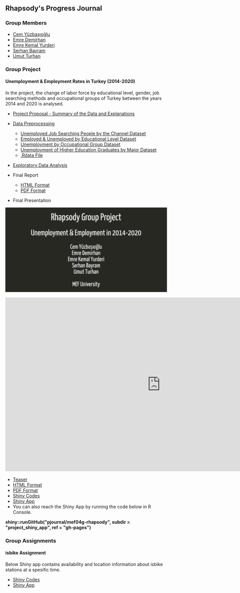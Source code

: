 ## Rhapsody's Progress Journal

### Group Members
- [Cem Yüzbaşıoğlu](https://pjournal.github.io/mef04-cemyzbs/)
- [Emre Demirhan](https://pjournal.github.io/mef04-demirhanemre/)
- [Emre Kemal Yurderi](https://pjournal.github.io/mef04-emreyurderi/)
- [Serhan Bayram](https://pjournal.github.io/mef04-SBMEFBDA/)
- [Umut Turhan](https://pjournal.github.io/mef04-umutturhan/)

### Group Project
#### Unemployment & Employment Rates in Turkey (2014-2020)

In the project, the change of labor force by educational level, gender, job searching methods and occupational groups of Turkey between the years 2014 and 2020 is analysed.

- [Project Proposal - Summary of the Data and Explanations](ProjectProposal_DataSummary.html)

- [Data Preprocessing](DataPreprocessing.html)
  - [Unemployed Job Searching People by the Channel Dataset](https://data.tuik.gov.tr/Bulten/DownloadIstatistikselTablo?p=YD6JGk3HAkwb1wQadeYsjp8iMZJ1cmLtRnMCRXPG3aOudsWPijD1R0XxxA54Ehu8)
  - [Employed & Unemployed by Educational Level Dataset](https://data.tuik.gov.tr/Bulten/DownloadIstatistikselTablo?p=bWJMnEy0j6UZHm1gD5qqGkGNWSNKDEJ4I57rthEhkNd9qHF6QHUpwQl25NrXRpAg)
  - [Unemployment by Occupational Group Dataset](https://data.tuik.gov.tr/Bulten/DownloadIstatistikselTablo?p=VyBwucwx3Wx2uJXGxoM3soWzPxQv5BRhYRELMU0FhptFZ5Ythna2czyzH6s4rDxR)
  - [Unemployment of Higher Education Graduates by Major Dataset](https://data.tuik.gov.tr/Bulten/DownloadIstatistikselTablo?p=vLICiE6Ol0yQYtmtU/kJ2JEnAr8Q14emL5iDhwHMpzChnPnzsVhz1tXV3REhaV9R)
  - [.Rdata File](https://github.com/pjournal/mef04g-rhapsody/blob/gh-pages/Project_Data/project_all_data.RData?raw=true)
- [Exploratory Data Analysis](ExpDataAnalysis.html)

- Final Report
  - [HTML Format](FinalReport.html)
  - [PDF Format](FinalReport.pdf)
- Final Presentation

[![Teaser](teaser_image.png)](https://youtu.be/6uRlfOp_ZzU?t=0 "Teaser")

<iframe width="966" height="543" src="https://www.youtube.com/embed/6uRlfOp_ZzU" frameborder="0" allow="accelerometer; autoplay; clipboard-write; encrypted-media; gyroscope; picture-in-picture" allowfullscreen></iframe>

  - [Teaser](https://youtu.be/6uRlfOp_ZzU)
  - [HTML Format](FinalPresentation.html)
  - [PDF Format](FinalPresentation.pdf)
- [Shiny Codes](ProjectShinyApp.html)
- [Shiny App](https://serhanbayrambda.shinyapps.io/project_shiny_app/)
- You can also reach the Shiny App by running the code below in R Console. 

**shiny::runGitHub("pjournal/mef04g-rhapsody", subdir = "project_shiny_app", ref = "gh-pages")**

### Group Assignments
#### isbike Assignment

Below Shiny app contains availability and location information about isbike stations at a spesific time.

- [Shiny Codes](isbike_assignment/ShinyCodes.html)
- [Shiny App](https://serhanbayrambda.shinyapps.io/isbike_assignment/)
